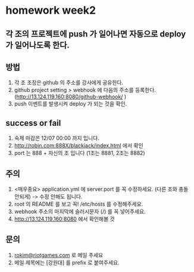 # homework week2 

## 각 조의 프로젝트에 push 가 일어나면 자동으로 deploy 가 일어나도록 한다.

## 방법
1. 각 조 조장은 github 의 주소를 강사에게 공유한다.
2. github project setting > webhook 에 다음의 주소를 등록한다.(http://13.124.119.160:8080/github-webhook/  )
3. push 이벤트를 발생시켜 deploy 가 되는 것을 확인.

## success or fail
1. 숙제 마감은 12/07 00:00 까지 입니다.
2. http://robin.com:888X/blackjack/index.html 에서 확인
3. port 는 888 + 자신의 조 입니다 (1조는 8881, 2조는 8882)

## 주의
1. <매우중요> application.yml 에 server.port 를 꼭 수정하세요. (다른 조와 충돌 안되게) -> 수정 안해도 됩니다. 
2. root 의 README 를 보고 꼭! /etc/hosts 를 수정해주세요.
3. webhook 주소의 마지막에 슬러시문자 (/) 를 꼭 넣어주세요.
4. http://13.124.119.160:8080 에서 확인해볼 것 

## 문의
1. rokim@riotgames.com 로 메일 주세요
2. 메일 제목에는 [강원대] 를 prefix 로 붙여주세요.

